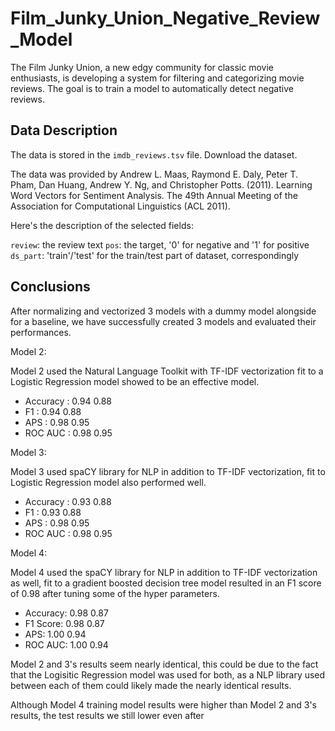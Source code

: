 # Film_Junky_Union_Negative_Review_Model
The Film Junky Union, a new edgy community for classic movie enthusiasts, is developing a system for filtering and categorizing movie reviews. The goal is to train a model to automatically detect negative reviews.


## Data Description

The data is stored in the `imdb_reviews.tsv` file. Download the dataset.

The data was provided by Andrew L. Maas, Raymond E. Daly, Peter T. Pham, Dan Huang, Andrew Y. Ng, and Christopher Potts. (2011). Learning Word Vectors for Sentiment Analysis. The 49th Annual Meeting of the Association for Computational Linguistics (ACL 2011).

Here's the description of the selected fields:

`review`: the review text
`pos`: the target, '0' for negative and '1' for positive
`ds_part`: 'train'/'test' for the train/test part of dataset, correspondingly

## Conclusions
After normalizing and vectorized 3 models with a dummy model alongside for a baseline, we have successfully created 3 models and evaluated their performances.

 Model 2:

Model 2 used the Natural Language Toolkit with TF-IDF vectorization fit to a Logistic Regression model showed to be an effective model.

- Accuracy :   0.94  0.88
- F1 :         0.94  0.88
- APS :        0.98  0.95
- ROC AUC :    0.98  0.95
 
 Model 3:

Model 3 used spaCY library for NLP in addition to TF-IDF vectorization, fit to Logistic Regression model also performed well.

- Accuracy :   0.93  0.88
- F1 :         0.93  0.88
- APS :        0.98  0.95
- ROC AUC :    0.98  0.95

Model 4:

Model 4 used the spaCY library for NLP in addition to TF-IDF vectorization as well, fit to a gradient boosted decision tree model resulted in an F1 score of 0.98 after tuning some of the hyper parameters.

- Accuracy: 0.98 0.87
- F1 Score: 0.98 0.87
- APS:      1.00 0.94
- ROC AUC:  1.00 0.94

Model 2 and 3's results seem nearly identical, this could be due to the fact that the Logisitic Regression model was used for both, as a NLP library used between each of them could likely made the nearly identical results.

Although Model 4 training model results were higher than Model 2 and 3's results, the test results we still lower even after 
